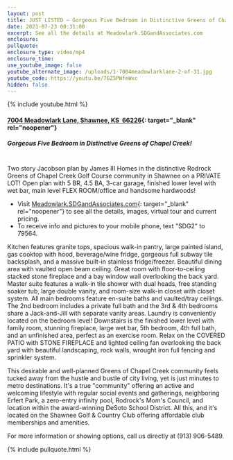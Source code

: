 ```yaml
---
layout: post
title: JUST LISTED ~ Gorgeous Five Bedroom in Distinctive Greens of Chapel Creek!
date: 2021-07-23 00:31:00
excerpt: See all the details at Meadowlark.SDGandAssociates.com
enclosure:
pullquote:
enclosure_type: video/mp4
enclosure_time:
use_youtube_image: false
youtube_alternate_image: /uploads/1-7004meadowlarklane-2-of-31.jpg
youtube_code: https://youtu.be/76Z5PWfeWxc
hidden: false
---
```

{% include youtube.html %}

#### [7004 Meadowlark Lane, Shawnee, KS&nbsp; 66226](http://Meadowlark.SDGandAssociates.com){: target="_blank" rel="noopener"}

##### Gorgeous Five Bedroom in Distinctive Greens of Chapel Creek\!<br>&nbsp;

Two story Jacobson plan by James III Homes in the distinctive Rodrock Greens of Chapel Creek Golf Course community in Shawnee on a PRIVATE LOT\! Open plan with 5 BR, 4.5 BA, 3-car garage, finished lower level with wet bar, main level FLEX ROOM/office and handsome hardwoods\!

* Visit [Meadowlark.SDGandAssociates.com](http://Meadowlark.SDGandAssociates.com){: target="_blank" rel="noopener"} to see all the details, images, virtual tour and current pricing.
* To receive info and pictures to your mobile phone, text "SDG2" to 79564.

Kitchen features granite tops, spacious walk-in pantry, large painted island, gas cooktop with hood, beverage/wine fridge, gorgeous full subway tile backsplash, and a massive built-in stainless fridge/freezer. Beautiful dining area with vaulted open beam ceiling. Great room with floor-to-ceiling stacked stone fireplace and a bay window wall overlooking the back yard. Master suite features a walk-in tile shower with dual heads, free standing soaker tub, large double vanity, and room-size walk-in closet with closet system. All main bedrooms feature en-suite baths and vaulted/tray ceilings. The 2nd bedroom includes a private full bath and the 3rd & 4th bedrooms share a Jack-and-Jill with separate vanity areas. Laundry is conveniently located on the bedroom level\! Downstairs is the finished lower level with family room, stunning fireplace, large wet bar, 5th bedroom, 4th full bath, and an unfinished area, perfect as an exercise room. Relax on the COVERED PATIO with STONE FIREPLACE and lighted ceiling fan overlooking the back yard with beautiful landscaping, rock walls, wrought iron full fencing and sprinkler system.

This desirable and well-planned Greens of Chapel Creek community feels tucked away from the hustle and bustle of city living, yet is just minutes to metro destinations. It's a true "community" offering an active and welcoming lifestyle with regular social events and gatherings, neighboring Erfert Park, a zero-entry infinity pool, Rodrock's Mom's Council, and location within the award-winning DeSoto School District. All this, and it's located on the Shawnee Golf & Country Club offering affordable club memberships and amenities.

For more information or showing options, call us directly at (913) 906-5489.

{% include pullquote.html %}
